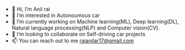 - 👋 Hi, I’m Anil rai
- 👀 I’m interested in Autonoumous car
- 🌱 I’m currently working on Machine learning(ML), Deep learning(DL), Natural language processing(NLP) and Computer vision(CV).
- 💞️ I’m looking to collaborate on Self-driving car projects
- 📫 You can reach out to me raianilar17@gmail.com

<!---
raianilar17/raianilar17 is a ✨ special ✨ repository because its `README.md` (this file) appears on your GitHub profile.
You can click the Preview link to take a look at your changes.
--->
